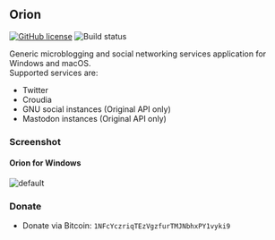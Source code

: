 Orion
----
[![GitHub license](https://img.shields.io/github/license/fuyuno/Orion.svg?style=flat-square)](LICENSE)
![Build status](https://build.mobile.azure.com/v0.1/apps/bfcc272e-51fa-492f-8e5d-f95057107b68/branches/develop/badge)

Generic microblogging and social networking services application for Windows and macOS.  
Supported services are:  

* Twitter
* Croudia
* GNU social instances (Original API only)
* Mastodon instances (Original API only)


### Screenshot

#### Orion for Windows
<img alt="default" src="https://user-images.githubusercontent.com/10832834/27251532-ddedb384-5383-11e7-8a3c-7e12d9cc5c31.PNG">


### Donate
* Donate via Bitcoin: `1NFcYczriqTEzVgzfurTMJNbhxPY1vyki9`
